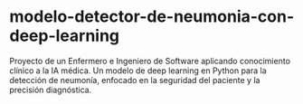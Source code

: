 # modelo-detector-de-neumonia-con-deep-learning
Proyecto de un Enfermero e Ingeniero de Software aplicando conocimiento clínico a la IA médica. Un modelo de deep learning en Python para la detección de neumonía, enfocado en la seguridad del paciente y la precisión diagnóstica.
